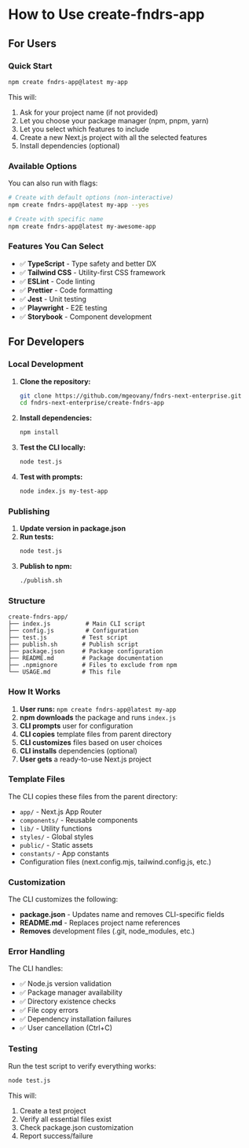 # How to Use create-fndrs-app

## For Users

### Quick Start

```bash
npm create fndrs-app@latest my-app
```

This will:

1. Ask for your project name (if not provided)
2. Let you choose your package manager (npm, pnpm, yarn)
3. Let you select which features to include
4. Create a new Next.js project with all the selected features
5. Install dependencies (optional)

### Available Options

You can also run with flags:

```bash
# Create with default options (non-interactive)
npm create fndrs-app@latest my-app --yes

# Create with specific name
npm create fndrs-app@latest my-awesome-app
```

### Features You Can Select

- ✅ **TypeScript** - Type safety and better DX
- ✅ **Tailwind CSS** - Utility-first CSS framework
- ✅ **ESLint** - Code linting
- ✅ **Prettier** - Code formatting
- ✅ **Jest** - Unit testing
- ✅ **Playwright** - E2E testing
- ✅ **Storybook** - Component development

## For Developers

### Local Development

1. **Clone the repository:**

   ```bash
   git clone https://github.com/mgeovany/fndrs-next-enterprise.git
   cd fndrs-next-enterprise/create-fndrs-app
   ```

2. **Install dependencies:**

   ```bash
   npm install
   ```

3. **Test the CLI locally:**

   ```bash
   node test.js
   ```

4. **Test with prompts:**
   ```bash
   node index.js my-test-app
   ```

### Publishing

1. **Update version in package.json**
2. **Run tests:**
   ```bash
   node test.js
   ```
3. **Publish to npm:**
   ```bash
   ./publish.sh
   ```

### Structure

```
create-fndrs-app/
├── index.js          # Main CLI script
├── config.js         # Configuration
├── test.js          # Test script
├── publish.sh       # Publish script
├── package.json     # Package configuration
├── README.md        # Package documentation
├── .npmignore       # Files to exclude from npm
└── USAGE.md         # This file
```

### How It Works

1. **User runs:** `npm create fndrs-app@latest my-app`
2. **npm downloads** the package and runs `index.js`
3. **CLI prompts** user for configuration
4. **CLI copies** template files from parent directory
5. **CLI customizes** files based on user choices
6. **CLI installs** dependencies (optional)
7. **User gets** a ready-to-use Next.js project

### Template Files

The CLI copies these files from the parent directory:

- `app/` - Next.js App Router
- `components/` - Reusable components
- `lib/` - Utility functions
- `styles/` - Global styles
- `public/` - Static assets
- `constants/` - App constants
- Configuration files (next.config.mjs, tailwind.config.js, etc.)

### Customization

The CLI customizes the following:

- **package.json** - Updates name and removes CLI-specific fields
- **README.md** - Replaces project name references
- **Removes** development files (.git, node_modules, etc.)

### Error Handling

The CLI handles:

- ✅ Node.js version validation
- ✅ Package manager availability
- ✅ Directory existence checks
- ✅ File copy errors
- ✅ Dependency installation failures
- ✅ User cancellation (Ctrl+C)

### Testing

Run the test script to verify everything works:

```bash
node test.js
```

This will:

1. Create a test project
2. Verify all essential files exist
3. Check package.json customization
4. Report success/failure
